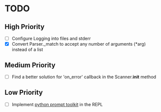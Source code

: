 # TODO

## High Priority

- [ ] Configure Logging into files and stderr
- [x] Convert Parser._match to accept any number of arguments (*arg) instead of a list

## Medium Priority

- [ ] Find a better solution for 'on_error' callback in the Scanner.__init__ method

## Low Priority

- [ ] Implement [python prompt toolkit](https://python-prompt-toolkit.readthedocs.io/en/stable/) in the REPL

